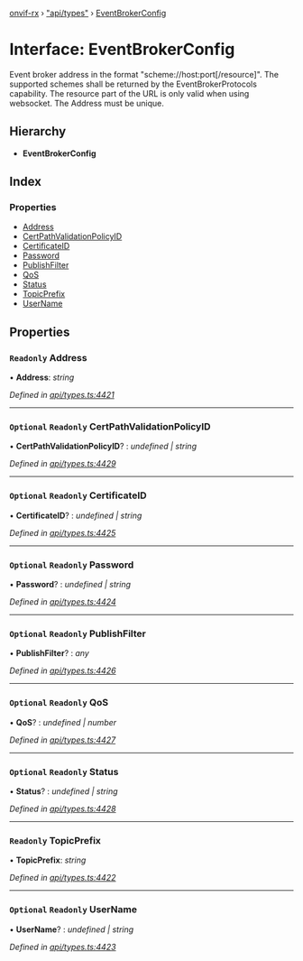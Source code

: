 [onvif-rx](../README.md) › ["api/types"](../modules/_api_types_.md) › [EventBrokerConfig](_api_types_.eventbrokerconfig.md)

# Interface: EventBrokerConfig

Event broker address in the format "scheme://host:port[/resource]". The supported schemes shall be returned by the EventBrokerProtocols capability. The resource part of the URL is only valid when using websocket. The Address must be unique.

## Hierarchy

* **EventBrokerConfig**

## Index

### Properties

* [Address](_api_types_.eventbrokerconfig.md#readonly-address)
* [CertPathValidationPolicyID](_api_types_.eventbrokerconfig.md#optional-readonly-certpathvalidationpolicyid)
* [CertificateID](_api_types_.eventbrokerconfig.md#optional-readonly-certificateid)
* [Password](_api_types_.eventbrokerconfig.md#optional-readonly-password)
* [PublishFilter](_api_types_.eventbrokerconfig.md#optional-readonly-publishfilter)
* [QoS](_api_types_.eventbrokerconfig.md#optional-readonly-qos)
* [Status](_api_types_.eventbrokerconfig.md#optional-readonly-status)
* [TopicPrefix](_api_types_.eventbrokerconfig.md#readonly-topicprefix)
* [UserName](_api_types_.eventbrokerconfig.md#optional-readonly-username)

## Properties

### `Readonly` Address

• **Address**: *string*

*Defined in [api/types.ts:4421](https://github.com/patrickmichalina/onvif-rx/blob/3e9b152/src/api/types.ts#L4421)*

___

### `Optional` `Readonly` CertPathValidationPolicyID

• **CertPathValidationPolicyID**? : *undefined | string*

*Defined in [api/types.ts:4429](https://github.com/patrickmichalina/onvif-rx/blob/3e9b152/src/api/types.ts#L4429)*

___

### `Optional` `Readonly` CertificateID

• **CertificateID**? : *undefined | string*

*Defined in [api/types.ts:4425](https://github.com/patrickmichalina/onvif-rx/blob/3e9b152/src/api/types.ts#L4425)*

___

### `Optional` `Readonly` Password

• **Password**? : *undefined | string*

*Defined in [api/types.ts:4424](https://github.com/patrickmichalina/onvif-rx/blob/3e9b152/src/api/types.ts#L4424)*

___

### `Optional` `Readonly` PublishFilter

• **PublishFilter**? : *any*

*Defined in [api/types.ts:4426](https://github.com/patrickmichalina/onvif-rx/blob/3e9b152/src/api/types.ts#L4426)*

___

### `Optional` `Readonly` QoS

• **QoS**? : *undefined | number*

*Defined in [api/types.ts:4427](https://github.com/patrickmichalina/onvif-rx/blob/3e9b152/src/api/types.ts#L4427)*

___

### `Optional` `Readonly` Status

• **Status**? : *undefined | string*

*Defined in [api/types.ts:4428](https://github.com/patrickmichalina/onvif-rx/blob/3e9b152/src/api/types.ts#L4428)*

___

### `Readonly` TopicPrefix

• **TopicPrefix**: *string*

*Defined in [api/types.ts:4422](https://github.com/patrickmichalina/onvif-rx/blob/3e9b152/src/api/types.ts#L4422)*

___

### `Optional` `Readonly` UserName

• **UserName**? : *undefined | string*

*Defined in [api/types.ts:4423](https://github.com/patrickmichalina/onvif-rx/blob/3e9b152/src/api/types.ts#L4423)*

